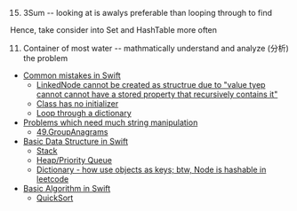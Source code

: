15. 3Sum -- looking at is awalys preferable than looping through to find

Hence, take consider into Set and HashTable more often

11. Container of most water -- mathmatically understand and analyze (分析) the problem
- [Common mistakes in Swift](mistakes.md)
  * [LinkedNode cannot be created as structrue due to "value tyep cannot cannot have a stored property that recursively contains it"](mistake/valueTypeCannotHaveTypeContainit.md)
  * [Class has no initializer](mistake/classHasNoInitializer.md)
  * [Loop through a dictionary](mistake/loopThroughDict.md)
- [Problems which need much string manipulation](string/)
  * [49.GroupAnagrams](string/49.GroupAnagrams.md)
- [Basic Data Structure in Swift](DataStructure/)
  * [Stack](DataStructure/Stack.md)
  * [Heap/Priority Queue](DataStructure/Heap.md)
  * [Dictionary - how use objects as keys; btw, Node is hashable in leetcode](DataStructure/dict.md)
- [Basic Algorithm in Swift](algorithm/)
  * [QuickSort](algorithm/quickSort.md)
  
